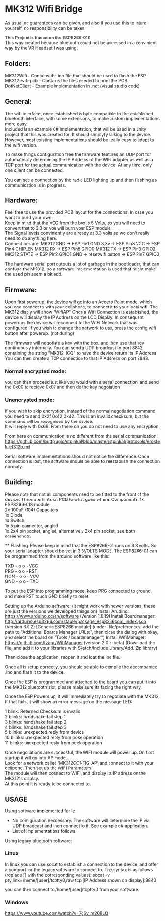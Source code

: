 # MK312 Wifi Bridge

As usual no guarantees can be given, and also if you use this to injure yourself, no responsibility can be taken

This Project is based on the ESP8266-01S  
This was created because bluetooth could not be accessed in a convinient way by the VR Headset I was using.  

## Folders:
MK312Wifi - Contains the ino file that should be used to flash the ESP  
MK312-wifi-pcb - Contains the files needed to print the PCB  
DotNetClient - Example implementation in .net (visual studio code)  

## General:
The wifi interface, once established is byte compatible to the established bluetooth interface, with some extensions, to make
custom implementations more easy.  
Included is an example C# implementation, that will be used in a unity project that this was created for. It should simplyfy talking to the device.  
However, most existing implementations should be really easy to adapt to the wifi version.  

To make things configuration free the firmware features an UDP port for automatically determining the IP Address of the WIFI adapter as well
as a TCP port for the actual communication with the device. At any time, only one client can be connected.

You can see a connection by the radio LED lighting up and then flashing as communication is in progress.

## Hardware:
Feel free to use the provided PCB layout for the connections. In case you want to build your own:  
Keep in mind that the VCC from the box is 5 Volts, so you will need to convert that to 3.3 or you will burn your ESP module.  
The Signal levels conviniently are already at 3.3 volts so we don't really need to do anything here.  
Connections are:
MK312 GND               -> ESP Pin1 GND
    3.3v                -> ESP Pin8 VCC
	                -> ESP Pin4 CHIP_EN
MK312 RX                -> ESP Pin5 GPIO0
MK312 TX                -> ESP Pin3 GPIO2
MK312 STATE             -> ESP Pin2 GPIO1
GND -> resetwifi button -> ESP Pin7 GPIO3


The hardware serial port outputs a lot of garbage in the bootloader, that can confuse the MK312, so a software implementation is used that might make the used pin seem a bit odd.

## Firmware:
Upon first powerup, the device will go into an Access Point mode, which you can connect to with your cellphone, to connect it to your local wifi.
The MK312 disply will show "WifiAP"
Once a Wifi Connection is established, the device will display the IP Address on the LCD Display.
In consequent powerups the device will reconnect to the WIFI Network that was configured. If you wish to change the network to use, press the config wifi button after powerup. (not during)

The firmware will negotiate a key with the box, and then use that key continuously internally.
You can send a UDP broadcast to port 8842 containing the string "MK312-ICQ" to have the device return its IP Address
You can then create a TCP connection to that IP Address on port 8843.

### Normal encrypted mode:
you can then proceed just like you would with a serial connection, and send the 0x00 to recieve 0x07 and then do the key negotation
### Unencrypted mode:
if you wish to skip encryption, instead of the normal negotiation command you need to send 0x2f 0x42 0x42. This is an invalid checksum, but the command will be recogniced by the device.  
It will reply with 0x69. From there on you do not need to use any encryption.

From here on communication is no different from the serial communication:
https://github.com/buttplugio/stpihkal/blob/master/stpihkal/protocols/erostek-et312b.md

Serial software implementations should not notice the difference. Once connection is lost, the software should be able to reestablish the connection normaly.

## Building:

Please note that not all components need to be fitted to the front of the device. There are hints on PCB to what goes where.
Components:
1x ESP8266-01S module  
2x 100uF (104) Capacitors  
1x Diode  
1x Switch  
1x 5 pin connector, angled  
1x 2x4 pin socket, angled, alternatively 2x4 pin socket, see both screenshots.  


** Flashing:
Please keep in mind that the ESP8266-01 runs on 3.3 volts. So your serial adapter should be set in 3.3VOLTS MODE. 
The ESP8266-01 can be programmed from the arduino software like this:

TXD - o o - VCC  
PRG - o o - RST  
NON - o o - VCC  
GND - o o - TXD  


To put the ESP into programming mode, keep PRG connected to ground, and make RST touch GND briefly to reset.

Setting up the Arduino software: (it might work with newer versions, these are just the versions we developed things on)
Install Arudino: https://www.arduino.cc/en/software (Version 1.8.19)
Install Boardmanager: http://arduino.esp8266.com/stable/package_esp8266com_index.json (Version 3.0.2) [Generic ESP8266 module]
(under 'file/preferences' add the path to "Additional Boards Manager URLs:", then close the dialog with okay, and select the board on "Tools / boardmanager")
Install WifiManager: https://github.com/tzapu/WifiManager (version 2.0.5-beta)
(Download the file, and add it to your libraries with Sketch/Include Library/Add. Zip library)

Then close the application, reopen it and loat the ino file.

Once all is setup correctly, you should be able to compile the accompanied .ino and flash it to the device.

Once the ESP is programmed and attached to the board you can put it into the MK312 bluetooth slot, please make sure its facing the right way.

Once the ESP Powers up, it will immediately try to negotiate with the MK312. If that fails, it will show an error message on the message LED:

1 blink: Returned Checksum is invalid  
2 blinks: handshake fail step 1  
3 blinks: handshake fail step 2  
4 blinks: handshake fail step 3  
5 blinks: unexpected reply from device  
10 blinks: unexpected reply from poke operation  
11 blinks: unexpected reply from peek operation  

Once negotiations are successful, the WIFI module will power up. On first startup it will go into AP mode.  
Look for a network called 'MK312CONFIG-AP' and connect to it with your cellpone. Then set up the WIFI Parameters.  
The module will then connect to WIFI, and display its IP adress on the MK312's display.  
At this point it is ready to be connected to.  

## USAGE

Using software implemented for it:  
- No configuration neccessary. The software will determine the IP via UDP broadcast and then connect to it. See example c# application.
- List of implementations follows

Using legacy bluetooth software:  
### Linux
In linux you can use socat to establish a connection to the device, and offer a comport for the legacy software to connect to. 
The syntax is as follows (replace [] with the corresponding values):
socat -v pty,link=/home/[user]/tcptty0,raw tcp:[IP Address shown on display]:8843  

you can then connect to /home/[user]/tcptty0 from your software.

### Windows
https://www.youtube.com/watch?v=7g6v_m208LQ
